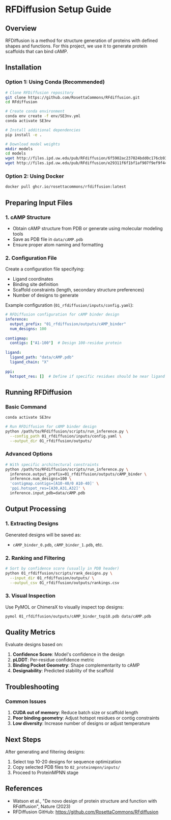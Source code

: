 # RFDiffusion Setup Guide

## Overview
RFDiffusion is a method for structure generation of proteins with defined shapes and functions. For this project, we use it to generate protein scaffolds that can bind cAMP.

## Installation

### Option 1: Using Conda (Recommended)
```bash
# Clone RFDiffusion repository
git clone https://github.com/RosettaCommons/RFdiffusion.git
cd RFdiffusion

# Create conda environment
conda env create -f env/SE3nv.yml
conda activate SE3nv

# Install additional dependencies
pip install -e .

# Download model weights
mkdir models
cd models
wget http://files.ipd.uw.edu/pub/RFdiffusion/6f5902ac237024bdd0c176cb93063dc4/Base_ckpt.pt
wget http://files.ipd.uw.edu/pub/RFdiffusion/e29311f6f1bf1af907f9ef9f44b8328b/Complex_base_ckpt.pt
```

### Option 2: Using Docker
```bash
docker pull ghcr.io/rosettacommons/rfdiffusion:latest
```

## Preparing Input Files

### 1. cAMP Structure
- Obtain cAMP structure from PDB or generate using molecular modeling tools
- Save as PDB file in `data/cAMP.pdb`
- Ensure proper atom naming and formatting

### 2. Configuration File
Create a configuration file specifying:
- Ligand coordinates
- Binding site definition
- Scaffold constraints (length, secondary structure preferences)
- Number of designs to generate

Example configuration (`01_rfdiffusion/inputs/config.yaml`):
```yaml
# RFDiffusion configuration for cAMP binder design
inference:
  output_prefix: "01_rfdiffusion/outputs/cAMP_binder"
  num_designs: 100
  
contigmap:
  contigs: ["A1-100"]  # Design 100-residue protein
  
ligand:
  ligand_path: "data/cAMP.pdb"
  ligand_chain: "X"
  
ppi:
  hotspot_res: []  # Define if specific residues should be near ligand
```

## Running RFDiffusion

### Basic Command
```bash
conda activate SE3nv

# Run RFDiffusion for cAMP binder design
python /path/to/RFdiffusion/scripts/run_inference.py \
  --config_path 01_rfdiffusion/inputs/config.yaml \
  --output_dir 01_rfdiffusion/outputs/
```

### Advanced Options
```bash
# With specific architectural constraints
python /path/to/RFdiffusion/scripts/run_inference.py \
  inference.output_prefix=01_rfdiffusion/outputs/cAMP_binder \
  inference.num_designs=100 \
  'contigmap.contigs=[A10-40/0 A10-40]' \
  'ppi.hotspot_res=[A30,A31,A32]' \
  inference.input_pdb=data/cAMP.pdb
```

## Output Processing

### 1. Extracting Designs
Generated designs will be saved as:
- `cAMP_binder_0.pdb`, `cAMP_binder_1.pdb`, etc.

### 2. Ranking and Filtering
```bash
# Sort by confidence score (usually in PDB header)
python 01_rfdiffusion/scripts/rank_designs.py \
  --input_dir 01_rfdiffusion/outputs/ \
  --output_csv 01_rfdiffusion/outputs/rankings.csv
```

### 3. Visual Inspection
Use PyMOL or ChimeraX to visually inspect top designs:
```bash
pymol 01_rfdiffusion/outputs/cAMP_binder_top10.pdb data/cAMP.pdb
```

## Quality Metrics

Evaluate designs based on:
1. **Confidence Score**: Model's confidence in the design
2. **pLDDT**: Per-residue confidence metric
3. **Binding Pocket Geometry**: Shape complementarity to cAMP
4. **Designability**: Predicted stability of the scaffold

## Troubleshooting

### Common Issues
1. **CUDA out of memory**: Reduce batch size or scaffold length
2. **Poor binding geometry**: Adjust hotspot residues or contig constraints
3. **Low diversity**: Increase number of designs or adjust temperature

## Next Steps

After generating and filtering designs:
1. Select top 10-20 designs for sequence optimization
2. Copy selected PDB files to `02_proteinmpnn/inputs/`
3. Proceed to ProteinMPNN stage

## References
- Watson et al., "De novo design of protein structure and function with RFdiffusion", Nature (2023)
- RFDiffusion GitHub: https://github.com/RosettaCommons/RFdiffusion
